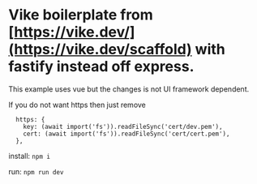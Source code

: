 # Vike boilerplate from [https://vike.dev/](https://vike.dev/scaffold) with fastify instead off express.

This example uses vue but the changes is not UI framework dependent.

If you do not want https then just remove
```
  https: {
    key: (await import('fs')).readFileSync('cert/dev.pem'),
    cert: (await import('fs')).readFileSync('cert/cert.pem'),
  },
```

install: `npm i`

run: `npm run dev`